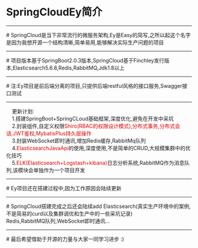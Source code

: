 # SpringCloudEy简介
<hr>
# SpringCloud是当下非常流行的微服务架构,Ey是Easy的简写,之所以起这个名字是因为我想开源一个结构清晰,简单易用,能够解决实际生产问题的项目
<hr>
# 项目版本基于SpringBoot2.0.3版本,SpringCloud基于Finchley发行版本,Elasticsearch5.6.8,Redis,RabbitMQ,Jdk1.8以上<br>
<hr>
# 注:Ey项目是前后端分离的项目,只提供后端restful风格的接口服务,Swagger接口测试
<hr>
  &nbsp;&nbsp;&nbsp;&nbsp;更新计划:<br>
  &nbsp;&nbsp;&nbsp;&nbsp;1.搭建SpringBoot+SpringCLoud基础框架,深度优化,避免在开发中采坑<br>
  &nbsp;&nbsp;&nbsp;&nbsp;2.封装组件,自定义权限<font color="#dd0000">Shiro(RBAC的权限设计模式),分布式事务,分布式会话,JWT鉴权,MybatisPlus持久层操作</font><br>
  &nbsp;&nbsp;&nbsp;&nbsp;3.封装WebSocket即时通讯,增加Redis缓存,RabbitMq队列<br>
  &nbsp;&nbsp;&nbsp;&nbsp;4.<font color="#dd0000">ElasticsearchJavaApi</font>的使用,深度使用,不是简单的CRUD,大规模集群中的优化技巧<br>
  &nbsp;&nbsp;&nbsp;&nbsp;5.<font color="#dd0000">ELK(Elasticsearch+Logstash+kibana)</font>日志分析系统,RabbitMQ作为消息队列,该模块会单独作为一个项目开发<br>
<hr>
# Ey项目还在搭建过程中,因为工作原因会陆续更新
<hr>
# SpringCloud搭建完成之后还会陆续add Elasticsearch(真实生产环境中的案例,不是简易的curd以及集群调优和生产中的一些采坑记录)<br>Redis,RabbitMQ队列,WebSocket即时通讯...<br>
<hr>
# 最后希望借助于开源的力量与大家一同学习进步 :)
